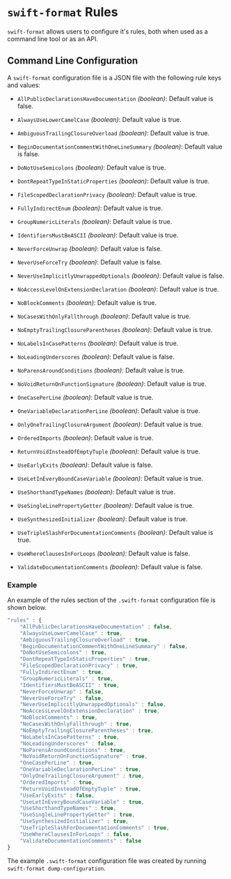 # `swift-format` Rules

`swift-format` allows users to configure it's rules, both when
used as a command line tool or as an API.

## Command Line Configuration

A `swift-format` configuration file is a JSON file with the following
rule keys and values:

* `AllPublicDeclarationsHaveDocumentation` _(boolean)_: Default value is false.

* `AlwaysUseLowerCamelCase` _(boolean)_: Default value is true.

* `AmbiguousTrailingClosureOverload` _(boolean)_: Default value is true.

* `BeginDocumentationCommentWithOneLineSummary` _(boolean)_: Default value is false.

* `DoNotUseSemicolons` _(boolean)_: Default value is true.

* `DontRepeatTypeInStaticProperties` _(boolean)_: Default value is true.

* `FileScopedDeclarationPrivacy` _(boolean)_: Default value is true.

* `FullyIndirectEnum` _(boolean)_: Default value is true.

* `GroupNumericLiterals` _(boolean)_: Default value is true.

* `IdentifiersMustBeASCII` _(boolean)_: Default value is true.

* `NeverForceUnwrap` _(boolean)_: Default value is false.

* `NeverUseForceTry` _(boolean)_: Default value is false.

* `NeverUseImplicitlyUnwrappedOptionals` _(boolean)_: Default value is false.

* `NoAccessLevelOnExtensionDeclaration` _(boolean)_: Default value is true.

* `NoBlockComments` _(boolean)_: Default value is true.

* `NoCasesWithOnlyFallthrough` _(boolean)_: Default value is true.

* `NoEmptyTrailingClosureParentheses` _(boolean)_: Default value is true.

* `NoLabelsInCasePatterns` _(boolean)_: Default value is true.

* `NoLeadingUnderscores` _(boolean)_: Default value is false.

* `NoParensAroundConditions` _(boolean)_: Default value is true.

* `NoVoidReturnOnFunctionSignature` _(boolean)_: Default value is true.

* `OneCasePerLine` _(boolean)_: Default value is true.

* `OneVariableDeclarationPerLine` _(boolean)_: Default value is true.

* `OnlyOneTrailingClosureArgument` _(boolean)_: Default value is true.

* `OrderedImports` _(boolean)_: Default value is true.

* `ReturnVoidInsteadOfEmptyTuple` _(boolean)_: Default value is true.

* `UseEarlyExits` _(boolean)_: Default value is false.

* `UseLetInEveryBoundCaseVariable` _(boolean)_: Default value is true.

* `UseShorthandTypeNames` _(boolean)_: Default value is true.

* `UseSingleLinePropertyGetter` _(boolean)_: Default value is true.

* `UseSynthesizedInitializer` _(boolean)_: Default value is true.

* `UseTripleSlashForDocumentationComments` _(boolean)_: Default value is true.

* `UseWhereClausesInForLoops` _(boolean)_: Default value is false.

* `ValidateDocumentationComments` _(boolean)_: Default value is false.

### Example

An example of the rules section of the `.swift-format` configuration file is shown below.

```javascript
"rules" : {
    "AllPublicDeclarationsHaveDocumentation" : false,
    "AlwaysUseLowerCamelCase" : true,
    "AmbiguousTrailingClosureOverload" : true,
    "BeginDocumentationCommentWithOneLineSummary" : false,
    "DoNotUseSemicolons" : true,
    "DontRepeatTypeInStaticProperties" : true,
    "FileScopedDeclarationPrivacy" : true,
    "FullyIndirectEnum" : true,
    "GroupNumericLiterals" : true,
    "IdentifiersMustBeASCII" : true,
    "NeverForceUnwrap" : false,
    "NeverUseForceTry" : false,
    "NeverUseImplicitlyUnwrappedOptionals" : false,
    "NoAccessLevelOnExtensionDeclaration" : true,
    "NoBlockComments" : true,
    "NoCasesWithOnlyFallthrough" : true,
    "NoEmptyTrailingClosureParentheses" : true,
    "NoLabelsInCasePatterns" : true,
    "NoLeadingUnderscores" : false,
    "NoParensAroundConditions" : true,
    "NoVoidReturnOnFunctionSignature" : true,
    "OneCasePerLine" : true,
    "OneVariableDeclarationPerLine" : true,
    "OnlyOneTrailingClosureArgument" : true,
    "OrderedImports" : true,
    "ReturnVoidInsteadOfEmptyTuple" : true,
    "UseEarlyExits" : false,
    "UseLetInEveryBoundCaseVariable" : true,
    "UseShorthandTypeNames" : true,
    "UseSingleLinePropertyGetter" : true,
    "UseSynthesizedInitializer" : true,
    "UseTripleSlashForDocumentationComments" : true,
    "UseWhereClausesInForLoops" : false,
    "ValidateDocumentationComments" : false
}
```

The example `.swift-format` configuration file was created by running `swift-format dump-configuration`.
